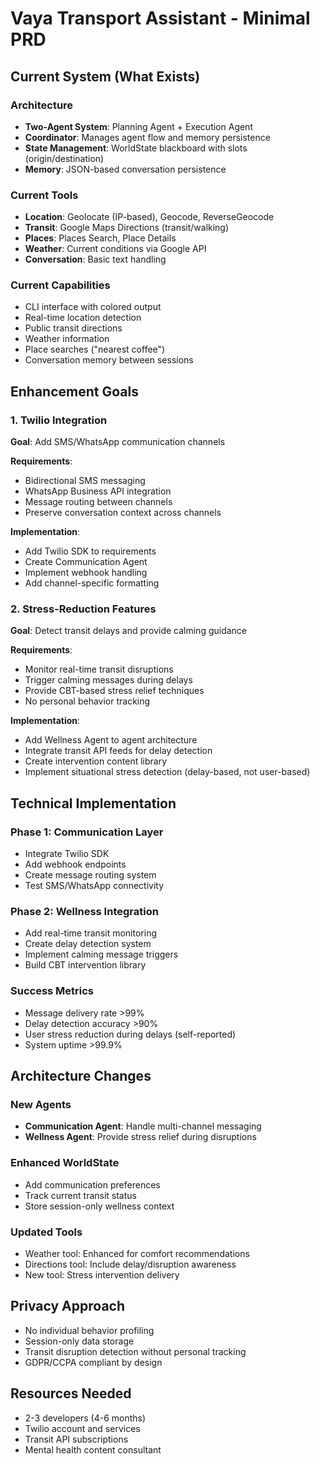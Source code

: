 # Vaya Transport Assistant - Minimal PRD

## Current System (What Exists)

### Architecture
- **Two-Agent System**: Planning Agent + Execution Agent
- **Coordinator**: Manages agent flow and memory persistence
- **State Management**: WorldState blackboard with slots (origin/destination)
- **Memory**: JSON-based conversation persistence

### Current Tools
- **Location**: Geolocate (IP-based), Geocode, ReverseGeocode
- **Transit**: Google Maps Directions (transit/walking)
- **Places**: Places Search, Place Details
- **Weather**: Current conditions via Google API
- **Conversation**: Basic text handling

### Current Capabilities
- CLI interface with colored output
- Real-time location detection
- Public transit directions
- Weather information
- Place searches ("nearest coffee")
- Conversation memory between sessions

## Enhancement Goals

### 1. Twilio Integration
**Goal**: Add SMS/WhatsApp communication channels

**Requirements**:
- Bidirectional SMS messaging
- WhatsApp Business API integration
- Message routing between channels
- Preserve conversation context across channels

**Implementation**:
- Add Twilio SDK to requirements
- Create Communication Agent
- Implement webhook handling
- Add channel-specific formatting

### 2. Stress-Reduction Features
**Goal**: Detect transit delays and provide calming guidance

**Requirements**:
- Monitor real-time transit disruptions
- Trigger calming messages during delays
- Provide CBT-based stress relief techniques
- No personal behavior tracking

**Implementation**:
- Add Wellness Agent to agent architecture
- Integrate transit API feeds for delay detection
- Create intervention content library
- Implement situational stress detection (delay-based, not user-based)

## Technical Implementation

### Phase 1: Communication Layer
- Integrate Twilio SDK
- Add webhook endpoints
- Create message routing system
- Test SMS/WhatsApp connectivity

### Phase 2: Wellness Integration
- Add real-time transit monitoring
- Create delay detection system
- Implement calming message triggers
- Build CBT intervention library

### Success Metrics
- Message delivery rate >99%
- Delay detection accuracy >90%
- User stress reduction during delays (self-reported)
- System uptime >99.9%

## Architecture Changes

### New Agents
- **Communication Agent**: Handle multi-channel messaging
- **Wellness Agent**: Provide stress relief during disruptions

### Enhanced WorldState
- Add communication preferences
- Track current transit status
- Store session-only wellness context

### Updated Tools
- Weather tool: Enhanced for comfort recommendations
- Directions tool: Include delay/disruption awareness
- New tool: Stress intervention delivery

## Privacy Approach
- No individual behavior profiling
- Session-only data storage
- Transit disruption detection without personal tracking
- GDPR/CCPA compliant by design

## Resources Needed
- 2-3 developers (4-6 months)
- Twilio account and services
- Transit API subscriptions
- Mental health content consultant

